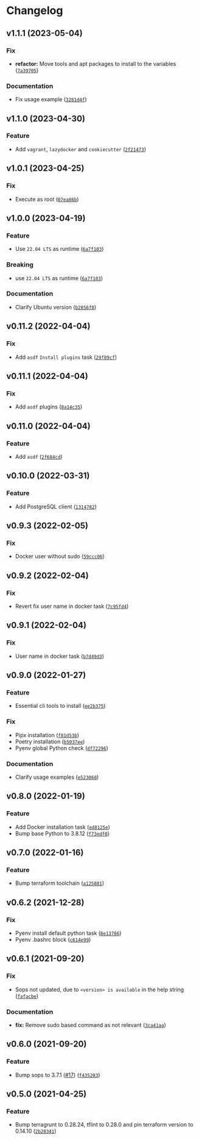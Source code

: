 # Changelog

<!--next-version-placeholder-->

## v1.1.1 (2023-05-04)
### Fix
* **refactor:** Move tools and apt packages to install to the variables ([`7a39705`](https://github.com/cachuperia/ansible-role-server-bootstrap/commit/7a3970585af12cad0d0f6cc680c00c8401dd365d))

### Documentation
* Fix usage example ([`3281d4f`](https://github.com/cachuperia/ansible-role-server-bootstrap/commit/3281d4fe199b624a42392bf17d8ec1e0d6a01cb8))

## v1.1.0 (2023-04-30)
### Feature
* Add `vagrant`, `lazydocker` and `cookiecutter` ([`2f21473`](https://github.com/cachuperia/ansible-role-server-bootstrap/commit/2f21473d0bf9aa368d8cd5e6bca5aeea3da21eb0))

## v1.0.1 (2023-04-25)
### Fix
* Execute as root ([`07ea86b`](https://github.com/IaroslavR/ansible-role-server-bootstrap/commit/07ea86bcffdc9c35b63b355a5d3914897c8006a8))

## v1.0.0 (2023-04-19)
### Feature
* Use `22.04 LTS` as runtime ([`6a7f103`](https://github.com/IaroslavR/ansible-role-server-bootstrap/commit/6a7f103f51768922941d9d42c8091aa53c9a5003))

### Breaking
* use `22.04 LTS` as runtime ([`6a7f103`](https://github.com/IaroslavR/ansible-role-server-bootstrap/commit/6a7f103f51768922941d9d42c8091aa53c9a5003))

### Documentation
* Clarify Ubuntu version ([`b2856f8`](https://github.com/IaroslavR/ansible-role-server-bootstrap/commit/b2856f87153a47257dd9ff6a65dbe79587a307e6))

## v0.11.2 (2022-04-04)
### Fix
* Add `asdf` `Install plugins` task ([`29f89cf`](https://github.com/IaroslavR/ansible-role-server-bootstrap/commit/29f89cf6a513969fdafa1873b87748a0a93b65c0))

## v0.11.1 (2022-04-04)
### Fix
* Add `asdf` plugins ([`8a14c35`](https://github.com/IaroslavR/ansible-role-server-bootstrap/commit/8a14c354b8f5de2c6e6dba5d3a9600175c5e1d60))

## v0.11.0 (2022-04-04)
### Feature
* Add `asdf` ([`2f684cd`](https://github.com/IaroslavR/ansible-role-server-bootstrap/commit/2f684cde00b6caf3558a50e7e173b6e89bb18cd8))

## v0.10.0 (2022-03-31)
### Feature
* Add PostgreSQL client ([`1314782`](https://github.com/IaroslavR/ansible-role-server-bootstrap/commit/13147822be3038fcecf47af7d1556bbfef27bf31))

## v0.9.3 (2022-02-05)
### Fix
* Docker user without sudo ([`59ccc06`](https://github.com/IaroslavR/ansible-role-server-bootstrap/commit/59ccc063d6df508944e5599566eab095e33e1d59))

## v0.9.2 (2022-02-04)
### Fix
* Revert fix user name in docker task ([`7c95fd4`](https://github.com/IaroslavR/ansible-role-server-bootstrap/commit/7c95fd4d57a2a3dc6a1182e6b011197fd2f85d61))

## v0.9.1 (2022-02-04)
### Fix
* User name in docker task ([`b7d49d3`](https://github.com/IaroslavR/ansible-role-server-bootstrap/commit/b7d49d3bbc75b47f935888f47076d171d088570d))

## v0.9.0 (2022-01-27)
### Feature
* Essential cli tools to install ([`ee2b375`](https://github.com/IaroslavR/ansible-role-server-bootstrap/commit/ee2b375f3975e2013329250aea4d7e1cc5eea054))

### Fix
* Pipx installation ([`f81d53b`](https://github.com/IaroslavR/ansible-role-server-bootstrap/commit/f81d53b1ed77a85e0648381185b51ec537216572))
* Poetry installation ([`b5037ee`](https://github.com/IaroslavR/ansible-role-server-bootstrap/commit/b5037ee03186c8c2eafb772c414f403e76bbded0))
* Pyenv global Python check ([`df72296`](https://github.com/IaroslavR/ansible-role-server-bootstrap/commit/df72296847c1db2517e73373b317e8444f840878))

### Documentation
* Clarify usage examples ([`e523060`](https://github.com/IaroslavR/ansible-role-server-bootstrap/commit/e5230608af85b846b4c2815feaac425887f99be6))

## v0.8.0 (2022-01-19)
### Feature
* Add Docker installation task ([`ed8125e`](https://github.com/IaroslavR/ansible-role-server-bootstrap/commit/ed8125ee6af8b33d146f607d6c91b9373aeb3744))
* Bump base Python to 3.8.12 ([`f73edf0`](https://github.com/IaroslavR/ansible-role-server-bootstrap/commit/f73edf08684a060a9bf7dcbf791059b08c0e0d2e))

## v0.7.0 (2022-01-16)
### Feature
* Bump terraform toolchain ([`a125881`](https://github.com/IaroslavR/ansible-role-server-bootstrap/commit/a12588177d720090d0ba4d0e92bc2df54bee5247))

## v0.6.2 (2021-12-28)
### Fix
* Pyenv install default python task ([`8e13786`](https://github.com/IaroslavR/ansible-role-server-bootstrap/commit/8e137861b5291929544518dfa68b7c603682f340))
* Pyenv .bashrc block ([`c614e99`](https://github.com/IaroslavR/ansible-role-server-bootstrap/commit/c614e99118783c760c9a22da458333e7f141e1c6))

## v0.6.1 (2021-09-20)
### Fix
* Sops not updated, due to `<version> is available` in the help string ([`fafacbe`](https://github.com/IaroslavR/ansible-role-server-bootstrap/commit/fafacbe803776e8aaee93a8a5db560f27db2bdfe))

### Documentation
* **fix:** Remove sudo based command as not relevant ([`3ca41aa`](https://github.com/IaroslavR/ansible-role-server-bootstrap/commit/3ca41aa44693eff6bd3fbcf0f7bdb83a60b7cbc2))

## v0.6.0 (2021-09-20)
### Feature
* Bump sops to 3.7.1 ([#17](https://github.com/IaroslavR/ansible-role-server-bootstrap/issues/17)) ([`f435203`](https://github.com/IaroslavR/ansible-role-server-bootstrap/commit/f43520369f84ecb2ed8c09b038cbe0bb487cf6d5))

## v0.5.0 (2021-04-25)
### Feature
* Bump terragrunt to 0.28.24, tflint to 0.28.0 and pin terraform version to 0.14.10 ([`2b28341`](https://github.com/IaroslavR/ansible-role-server-bootstrap/commit/2b283411a9860adc0a55e28b5cbe5d6b2a20b185))

